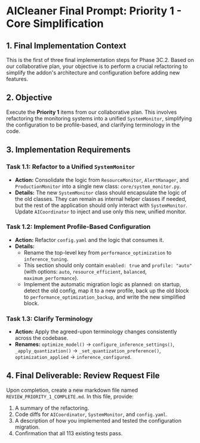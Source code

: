 # AICleaner Final Prompt: Priority 1 - Core Simplification

## 1. Final Implementation Context

This is the first of three final implementation steps for Phase 3C.2. Based on our collaborative plan, your objective is to perform a crucial refactoring to simplify the addon's architecture and configuration before adding new features.

## 2. Objective

Execute the **Priority 1** items from our collaborative plan. This involves refactoring the monitoring systems into a unified `SystemMonitor`, simplifying the configuration to be profile-based, and clarifying terminology in the code.

## 3. Implementation Requirements

### Task 1.1: Refactor to a Unified `SystemMonitor`

-   **Action:** Consolidate the logic from `ResourceMonitor`, `AlertManager`, and `ProductionMonitor` into a single new class: `core/system_monitor.py`.
-   **Details:** The new `SystemMonitor` class should encapsulate the logic of the old classes. They can remain as internal helper classes if needed, but the rest of the application should only interact with `SystemMonitor`. Update `AICoordinator` to inject and use only this new, unified monitor.

### Task 1.2: Implement Profile-Based Configuration

-   **Action:** Refactor `config.yaml` and the logic that consumes it.
-   **Details:**
    -   Rename the top-level key from `performance_optimization` to `inference_tuning`.
    -   This section should only contain `enabled: true` and `profile: "auto"` (with options: `auto`, `resource_efficient`, `balanced`, `maximum_performance`).
    -   Implement the automatic migration logic as planned: on startup, detect the old config, map it to a new profile, back up the old block to `performance_optimization_backup`, and write the new simplified block.

### Task 1.3: Clarify Terminology

-   **Action:** Apply the agreed-upon terminology changes consistently across the codebase.
-   **Renames:** `optimize_model()` -> `configure_inference_settings()`, `_apply_quantization()` -> `_set_quantization_preference()`, `optimization_applied` -> `inference_configured`.

## 4. Final Deliverable: Review Request File

Upon completion, create a new markdown file named `REVIEW_PRIORITY_1_COMPLETE.md`. In this file, provide:
1.  A summary of the refactoring.
2.  Code diffs for `AICoordinator`, `SystemMonitor`, and `config.yaml`.
3.  A description of how you implemented and tested the configuration migration.
4.  Confirmation that all 113 existing tests pass.
